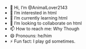 - 👋 Hi, I’m @AnimalLover2143
- 👀 I’m interested in html
- 🌱 I’m currently learning html
- 💞️ I’m looking to collaborate on html
- 📫 How to reach me: Why Though 
- 😄 Pronouns: he/him
- ⚡ Fun fact: I play gd sometimes.

<!---
AnimalLover2143/AnimalLover2143 is a ✨ special ✨ repository because its `README.md` (this file) appears on your GitHub profile.
You can click the Preview link to take a look at your changes.
--->
